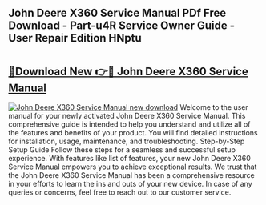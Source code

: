 ## John Deere X360 Service Manual PDf Free Download - Part-u4R Service Owner Guide - User Repair Edition HNptu

# <h2><a href="http://bc46810.oget.top/?id=John+Deere+X360+Service+Manual">🔗Download New 👉🔴 John Deere X360 Service Manual</a></h2>

[![John Deere X360 Service Manual new download](https://i.imgur.com/5g1atiW.png)](http://bc46810.oget.top/?id=John+Deere+X360+Service+Manual)
Welcome to the user manual for your newly activated John Deere X360 Service Manual. This comprehensive guide is intended to help you understand and utilize all of the features and benefits of your product. You will find detailed instructions for installation, usage, maintenance, and troubleshooting. Step-by-Step Setup Guide Follow these steps for a seamless and successful setup experience. With features like list of features, your new John Deere X360 Service Manual empowers you to achieve exceptional results. We trust that the John Deere X360 Service Manual has been a comprehensive resource in your efforts to learn the ins and outs of your new device. In case of any queries or concerns, feel free to reach out to our customer service.
